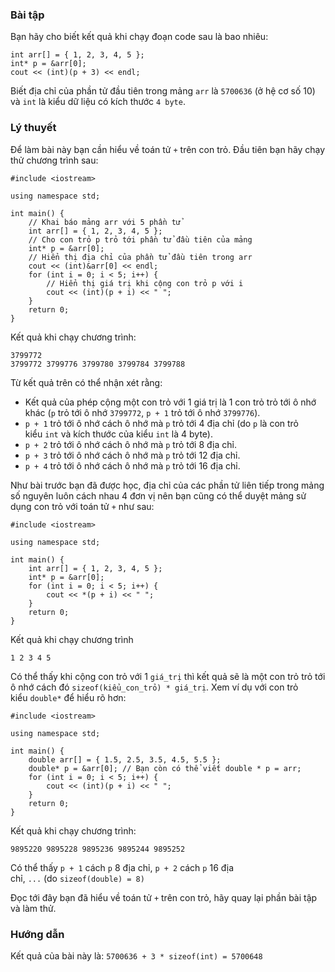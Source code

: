 ### Bài tập

Bạn hãy cho biết kết quả khi chạy đoạn code sau là bao nhiêu:

```
int arr[] = { 1, 2, 3, 4, 5 };
int* p = &arr[0];
cout << (int)(p + 3) << endl;

```

Biết địa chỉ của phần tử đầu tiên trong mảng `arr` là `5700636` (ở hệ cơ số 10) và `int` là kiểu dữ liệu có kích thước `4 byte`.

### Lý thuyết

Để làm bài này bạn cần hiểu về toán tử `+` trên con trỏ. Đầu tiên bạn hãy chạy thử chương trình sau:

```
#include <iostream>

using namespace std;

int main() {
    // Khai báo mảng arr với 5 phần tử
    int arr[] = { 1, 2, 3, 4, 5 };
    // Cho con trỏ p trỏ tới phần tử đầu tiên của mảng
    int* p = &arr[0];
    // Hiển thị địa chỉ của phần tử đầu tiên trong arr
    cout << (int)&arr[0] << endl;
    for (int i = 0; i < 5; i++) {
        // Hiển thị giá trị khi cộng con trỏ p với i
        cout << (int)(p + i) << " ";
    }
    return 0;
}
```

Kết quả khi chạy chương trình:

```
3799772
3799772 3799776 3799780 3799784 3799788
```

Từ kết quả trên có thể nhận xét rằng:

-   Kết quả của phép cộng một con trỏ với 1 giá trị là 1 con trỏ trỏ tới ô nhớ khác (`p` trỏ tới ô nhớ `3799772`, `p + 1` trỏ tới ô nhớ `3799776`).
-   `p + 1` trỏ tới ô nhớ cách ô nhớ mà `p` trỏ tới 4 địa chỉ (do `p` là con trỏ kiểu `int` và kích thước của kiểu `int` là 4 byte).
-   `p + 2` trỏ tới ô nhớ cách ô nhớ mà `p` trỏ tới 8 địa chỉ.
-   `p + 3` trỏ tới ô nhớ cách ô nhớ mà `p` trỏ tới 12 địa chỉ.
-   `p + 4` trỏ tới ô nhớ cách ô nhớ mà `p` trỏ tới 16 địa chỉ.

Như bài trước bạn đã được học, địa chỉ của các phần tử liên tiếp trong mảng số nguyên luôn cách nhau 4 đơn vị nên bạn cũng có thể duyệt mảng sử dụng con trỏ với toán tử `+` như sau:

```
#include <iostream>

using namespace std;

int main() {
    int arr[] = { 1, 2, 3, 4, 5 };
    int* p = &arr[0];
    for (int i = 0; i < 5; i++) {
        cout << *(p + i) << " ";
    }
    return 0;
}

```

Kết quả khi chạy chương trình

```
1 2 3 4 5
```

Có thể thấy khi cộng con trỏ với 1 `giá_trị` thì kết quả sẽ là một con trỏ trỏ tới ô nhớ cách đó `sizeof(kiểu_con_trỏ) * giá_trị`. Xem ví dụ với con trỏ kiểu `double*` để hiểu rõ hơn:

```
#include <iostream>

using namespace std;

int main() {
    double arr[] = { 1.5, 2.5, 3.5, 4.5, 5.5 };
    double* p = &arr[0]; // Bạn còn có thể viết double * p = arr;
    for (int i = 0; i < 5; i++) {
        cout << (int)(p + i) << " ";
    }
    return 0;
}

```

Kết quả khi chạy chương trình:

```
9895220 9895228 9895236 9895244 9895252
```

Có thể thấy `p + 1` cách `p` 8 địa chỉ, `p + 2` cách `p` 16 địa chỉ, `...` (do `sizeof(double) = 8)`

Đọc tới đây bạn đã hiểu về toán tử `+` trên con trỏ, hãy quay lại phần bài tập và làm thử.

### Hướng dẫn

Kết quả của bài này là: `5700636 + 3 * sizeof(int) = 5700648`